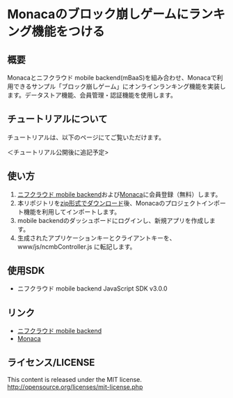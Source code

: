 # Monacaのブロック崩しゲームにランキング機能をつける

## 概要

Monacaとニフクラウド mobile backend(mBaaS)を組み合わせ、Monacaで利用できるサンプル「ブロック崩しゲーム」にオンラインランキング機能を実装します。データストア機能、会員管理・認証機能を使用します。

## チュートリアルについて

チュートリアルは、以下のページにてご覧いただけます。

＜チュートリアル公開後に追記予定>

## 使い方
1. [ニフクラウド mobile backend](https://mbaas.nifcloud.com/)および[Monaca](https://ja.monaca.io/)に会員登録（無料）します。
1. 本リポジトリを[zip形式でダウンロード](https://github.com/NIFCloud-mbaas/monaca_mbaas_breakout/archive/master.zip)後、Monacaのプロジェクトインポート機能を利用してインポートします。
1. mobile backendのダッシュボードにログインし、新規アプリを作成します。
1. 生成されたアプリケーションキーとクライアントキーを、 www/js/ncmbController.js に転記します。

## 使用SDK
- ニフクラウド mobile backend JavaScript SDK v3.0.0

## リンク
- [ニフクラウド mobile backend](https://mbaas.nifcloud.com/)
- [Monaca](https://ja.monaca.io/)

## ライセンス/LICENSE
This content is released under the MIT license.
http://opensource.org/licenses/mit-license.php
